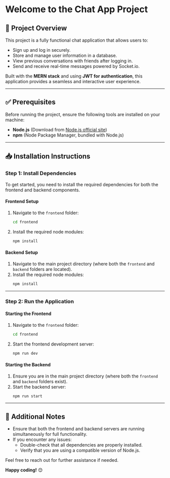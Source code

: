 # Welcome to the Chat App Project

## 🚀 Project Overview
This project is a fully functional chat application that allows users to:
- Sign up and log in securely.
- Store and manage user information in a database.
- View previous conversations with friends after logging in.
- Send and receive real-time messages powered by Socket.io.

Built with the **MERN stack** and using **JWT for authentication**, this application provides a seamless and interactive user experience.

---

## ✅ Prerequisites
Before running the project, ensure the following tools are installed on your machine:
- **Node.js** (Download from [Node.js official site](https://nodejs.org))
- **npm** (Node Package Manager, bundled with Node.js)

---

## 📥 Installation Instructions

### Step 1: Install Dependencies
To get started, you need to install the required dependencies for both the frontend and backend components.

#### Frontend Setup
1. Navigate to the `frontend` folder:
   ```bash
   cd frontend
   ```
2. Install the required node modules:
   ```bash
   npm install
   ```

#### Backend Setup
1. Navigate to the main project directory (where both the `frontend` and `backend` folders are located).
2. Install the required node modules:
   ```bash
   npm install
   ```

---

### Step 2: Run the Application

#### Starting the Frontend
1. Navigate to the `frontend` folder:
   ```bash
   cd frontend
   ```
2. Start the frontend development server:
   ```bash
   npm run dev
   ```

#### Starting the Backend
1. Ensure you are in the main project directory (where both the `frontend` and `backend` folders exist).
2. Start the backend server:
   ```bash
   npm run start
   ```

---

## 📝 Additional Notes
- Ensure that both the frontend and backend servers are running simultaneously for full functionality.
- If you encounter any issues:
  - Double-check that all dependencies are properly installed.
  - Verify that you are using a compatible version of Node.js.

Feel free to reach out for further assistance if needed.

**Happy coding!** 😊
